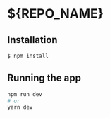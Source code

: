 # ${REPO_NAME}

## Installation

```bash
$ npm install
```

## Running the app

```bash
npm run dev
# or
yarn dev
```
